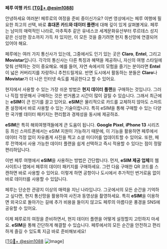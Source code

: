 **페루 여행 카드 [[TG💪+ @esim1088](https://t.me/s/esim1088)]**

안녕하세요 여러분! 페루로의 여정을 준비 중이신가요? 이번 영상에서는 페루 여행에 필요한 최고의 선택, 바로 **휴대폰 카드와 데이터 플랜**에 대해 깊이 있게 살펴볼게요. 페루는 남미의 매력적인 나라로, 마추픽추 같은 유네스코 세계문화유산부터 루르데스 성지 같은 신성한 장소까지 가득 차 있지만, 이 모든 것을 즐기려면 현지 통신망에 연결되어 있어야 해요.

페루에는 여러 가지 통신사가 있는데, 그중에서도 인기 있는 곳은 **Claro**, **Entel**, 그리고 **Movistar**입니다. 각각의 통신사는 다른 특징과 혜택을 제공하니, 자신의 여행 스타일에 맞춰 선택하는 것이 중요해요. 예를 들어, 자연 속에서의 모험을 즐기는 분이라면 **Entel**이 넓은 커버리지를 자랑하니 추천드릴게요. 반면 도시에서 활동하는 분들은 **Claro**나 **Movistar**가 더 나은 인터넷 속도를 제공한다고 할 수 있어요.

현지에서 사용할 수 있는 가장 쉬운 방법은 **현지 데이터 플랜**을 구매하는 것입니다. 그러나 직접 방문해서 구매하는 것은 번거롭고 시간이 많이 걸릴 수 있습니다. 그래서 최근에는 **eSIM**이 큰 인기를 끌고 있어요. **eSIM**은 물리적으로 카드를 교체하지 않아도 스마트폰 설정에서 바로 사용할 수 있는 기술이랍니다. 특히 eSIM을 통해 구매할 수 있는 다양한 국가별 데이터 패키지는 편리함과 경제성을 동시에 제공하죠. 

**eSIM**은 특히 해외여행객들에게 큰 도움이 됩니다. **Google Pixel**, **iPhone 13** 시리즈 등 최신 스마트폰에서는 eSIM 지원이 가능하기 때문에, 이 기능을 활용하면 페루에서 데이터 걱정 없이 자유롭게 사진을 찍고 소셜 미디어를 업데이트할 수 있어요. 또한, 페루 전역에서 사용 가능한 데이터 플랜을 쉽게 선택하고 즉시 적용할 수 있다는 점이 정말 편리하답니다.

이번 페루 여행에서 **eSIM**을 사용하는 방법은 간단합니다. 먼저, **eSIM 제공 업체**의 웹사이트나 앱에서 페루의 데이터 패키지를 구매하세요. 그런 다음 구매한 QR 코드를 스캔하면 바로 사용할 수 있어요. 이렇게 하면 공항이나 도시에서 추가적인 번거로움 없이 바로 데이터를 사용할 수 있답니다.

페루는 단순한 관광지 이상의 매력을 지닌 나라입니다. 그곳에서의 모든 순간을 기억하고 싶다면, 현지 통신망을 활용하여 사진과 동영상을 촬영하세요. 특히 **eSIM**을 이용하면 외국으로 돌아가는 길에 추가 비용을 들이지 않고도 페루의 아름다운 풍경을 SNS에 공유할 수 있어요.

이제 페루로의 여정을 준비하면서, 현지 데이터 플랜을 어떻게 설정할지 고민하지 마세요. **eSIM**을 통해 간단하게 해결할 수 있습니다. 페루에서의 모든 순간을 안전하고 편리하게 즐길 수 있도록 지금 바로 준비해보세요!

[[TG💪+ @esim1088](https://t.me/s/esim1088) ![Image](https://i.postimg.cc/Y0z9fWf4/image.png)]